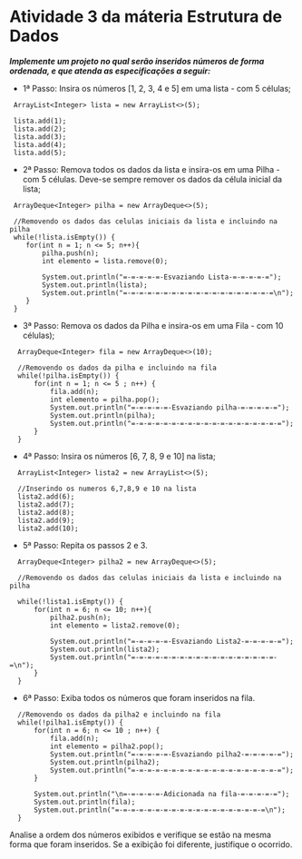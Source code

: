 # Atividade 3 da máteria Estrutura de Dados
 
__*Implemente um projeto no qual serão inseridos números de forma ordenada, e que atenda as especificações a seguir:*__
 
* 1ª Passo: Insira os números [1, 2, 3, 4 e 5] em uma lista - com 5 células; 
```
 ArrayList<Integer> lista = new ArrayList<>(5);

 lista.add(1);
 lista.add(2);
 lista.add(3);
 lista.add(4);
 lista.add(5);

```
* 2ª Passo: Remova todos os dados da lista e insira-os em uma Pilha - com 5 células. Deve-se sempre remover os dados da célula inicial da lista; 
```
 ArrayDeque<Integer> pilha = new ArrayDeque<>(5);

 //Removendo os dados das celulas iniciais da lista e incluindo na pilha
 while(!lista.isEmpty()) {
    for(int n = 1; n <= 5; n++){
        pilha.push(n);
        int elemento = lista.remove(0);

        System.out.println("=-=-=-=-=-Esvaziando Lista-=-=-=-=-=");
        System.out.println(lista);
        System.out.println("=-=-=-=-=-=-=-=-=-=-=-=-=-=-=-=-=-=-=\n");
    }
 }
```
* 3ª Passo: Remova os dados da Pilha e insira-os em uma Fila - com 10 células); 
```
  ArrayDeque<Integer> fila = new ArrayDeque<>(10);

  //Removendo os dados da pilha e incluindo na fila
  while(!pilha.isEmpty()) {
      for(int n = 1; n <= 5 ; n++) {
          fila.add(n);
          int elemento = pilha.pop();
          System.out.println("=-=-=-=-=-Esvaziando pilha-=-=-=-=-=");
          System.out.println(pilha);
          System.out.println("=-=-=-=-=-=-=-=-=-=-=-=-=-=-=-=-=-=-=");
      }
  }
```
* 4ª Passo: Insira os números [6, 7, 8, 9 e 10] na lista; 
```
  ArrayList<Integer> lista2 = new ArrayList<>(5);

  //Inserindo os numeros 6,7,8,9 e 10 na lista
  lista2.add(6);
  lista2.add(7);
  lista2.add(8);
  lista2.add(9);
  lista2.add(10);
```
* 5ª Passo: Repita os passos 2 e 3. 
```
  ArrayDeque<Integer> pilha2 = new ArrayDeque<>(5);

  //Removendo os dados das celulas iniciais da lista e incluindo na pilha

  while(!lista1.isEmpty()) {
      for(int n = 6; n <= 10; n++){
          pilha2.push(n);
          int elemento = lista2.remove(0);

          System.out.println("=-=-=-=-=-Esvaziando Lista2-=-=-=-=-=");
          System.out.println(lista2);
          System.out.println("=-=-=-=-=-=-=-=-=-=-=-=-=-=-=-=-=-=-=\n");
      }
  }
```
* 6ª Passo: Exiba todos os números que foram inseridos na fila. 
```
  //Removendo os dados da pilha2 e incluindo na fila
  while(!pilha1.isEmpty()) {
      for(int n = 6; n <= 10 ; n++) {
          fila.add(n);
          int elemento = pilha2.pop();
          System.out.println("=-=-=-=-=-Esvaziando pilha2-=-=-=-=-=");
          System.out.println(pilha2);
          System.out.println("=-=-=-=-=-=-=-=-=-=-=-=-=-=-=-=-=-=-=");
      }

      System.out.println("\n=-=-=-=-=-Adicionada na fila-=-=-=-=-=");
      System.out.println(fila);
      System.out.println("=-=-=-=-=-=-=-=-=-=-=-=-=-=-=-=-=-=-=\n");
  }
```
 
 Analise a ordem dos números exibidos e verifique se estão na mesma forma que foram inseridos. Se a exibição foi diferente, justifique o ocorrido.



